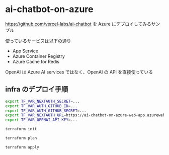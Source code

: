 # ai-chatbot-on-azure

https://github.com/vercel-labs/ai-chatbot を Azure にデプロイしてみるサンプル

使っているサービスは以下の通り

- App Service
- Azure Container Registry
- Azure Cache for Redis

OpenAI は Azure AI services ではなく、OpenAI の API を直接使っている

## infra のデプロイ手順

```bash
export TF_VAR_NEXTAUTH_SECRET=...
export TF_VAR_AUTH_GITHUB_ID=...
export TF_VAR_AUTH_GITHUB_SECRET=...
export TF_VAR_NEXTAUTH_URL=https://ai-chatbot-on-azure-web-app.azurewebsites.net/
export TF_VAR_OPENAI_API_KEY=...

terraform init

terraform plan

terraform apply
```
